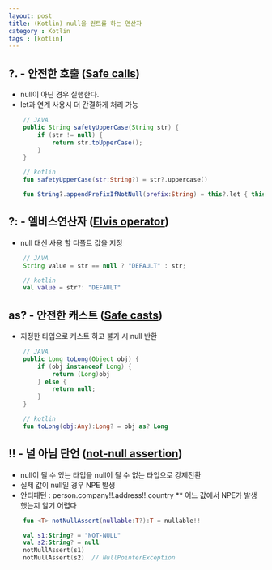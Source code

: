 ```yaml
---
layout: post
title: (Kotlin) null을 컨트롤 하는 연산자
category : Kotlin
tags : [kotlin]
---
```


?. - 안전한 호출 ([Safe calls](https://kotlinlang.org/docs/null-safety.html#safe-calls))
----
* null이 아닌 경우 실행한다.
* let과 연계 사용시 더 간결하게 처리 가능

```java
    // JAVA
    public String safetyUpperCase(String str) {
        if (str != null) {
            return str.toUpperCase();
        }
    }
```
```kotlin
    // kotlin
    fun safetyUpperCase(str:String?) = str?.uppercase()

    fun String?.appendPrefixIfNotNull(prefix:String) = this?.let { this = prefix + this }
```

?: - 엘비스연산자 ([Elvis operator](https://kotlinlang.org/docs/null-safety.html#elvis-operator))
----
* null 대신 사용 할 디폴트 값을 지정

```java
    // JAVA
    String value = str == null ? "DEFAULT" : str;
```
```kotlin
    // kotlin
    val value = str?: "DEFAULT"
```

as? - 안전한 캐스트 ([Safe casts](https://kotlinlang.org/docs/null-safety.html#safe-casts))
----
* 지정한 타입으로 캐스트 하고 불가 시 null 반환

```java
    // JAVA
    public Long toLong(Object obj) {
        if (obj instanceof Long) {
            return (Long)obj
        } else {
            return null;
        }
    }
```
```kotlin
    // kotlin
    fun toLong(obj:Any):Long? = obj as? Long
```

!! - 널 아님 단언 ([not-null assertion](https://kotlinlang.org/docs/null-safety.html#the-operator))
----
* null이 될 수 있는 타입을 null이 될 수 없는 타입으로 강제전환
* 실제 값이 null일 경우 NPE 발생
* 안티패턴 : person.company!!.address!!.country
** 어느 값에서 NPE가 발생했는지 알기 어렵다

```kotlin
    fun <T> notNullAssert(nullable:T?):T = nullable!!

    val s1:String? = "NOT-NULL"
    val s2:String? = null
    notNullAssert(s1)
    notNullAssert(s2)  // NullPointerException
```

